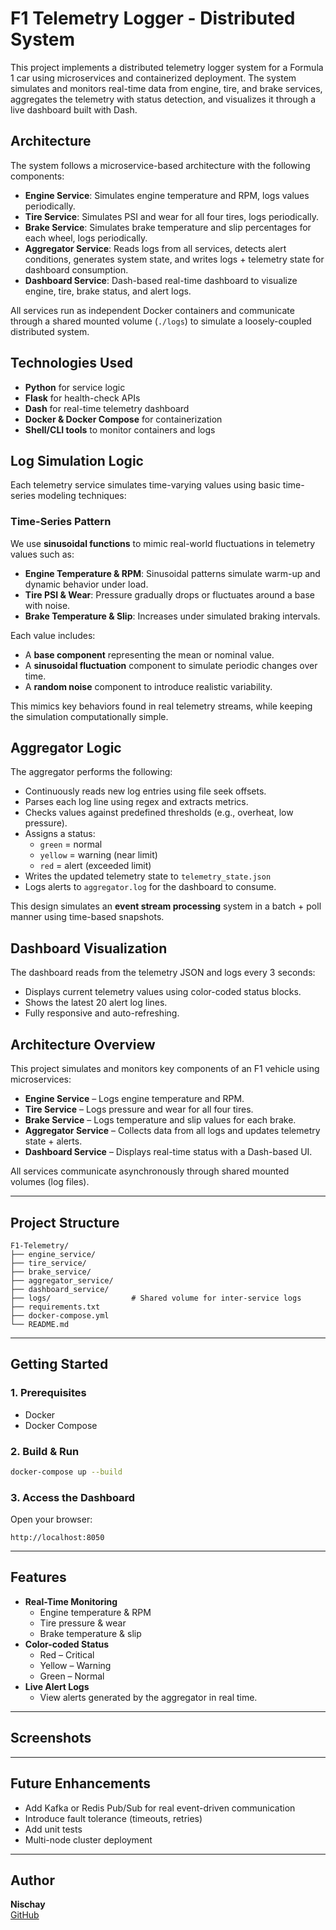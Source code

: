 # F1 Telemetry Logger - Distributed System

This project implements a distributed telemetry logger system for a Formula 1 car using microservices and containerized deployment. The system simulates and monitors real-time data from engine, tire, and brake services, aggregates the telemetry with status detection, and visualizes it through a live dashboard built with Dash.

## Architecture

The system follows a microservice-based architecture with the following components:

- **Engine Service**: Simulates engine temperature and RPM, logs values periodically.
- **Tire Service**: Simulates PSI and wear for all four tires, logs periodically.
- **Brake Service**: Simulates brake temperature and slip percentages for each wheel, logs periodically.
- **Aggregator Service**: Reads logs from all services, detects alert conditions, generates system state, and writes logs + telemetry state for dashboard consumption.
- **Dashboard Service**: Dash-based real-time dashboard to visualize engine, tire, brake status, and alert logs.

All services run as independent Docker containers and communicate through a shared mounted volume (`./logs`) to simulate a loosely-coupled distributed system.

## Technologies Used

- **Python** for service logic
- **Flask** for health-check APIs
- **Dash** for real-time telemetry dashboard
- **Docker & Docker Compose** for containerization
- **Shell/CLI tools** to monitor containers and logs

## Log Simulation Logic

Each telemetry service simulates time-varying values using basic time-series modeling techniques:

### Time-Series Pattern

We use **sinusoidal functions** to mimic real-world fluctuations in telemetry values such as:

- **Engine Temperature & RPM**: Sinusoidal patterns simulate warm-up and dynamic behavior under load.
- **Tire PSI & Wear**: Pressure gradually drops or fluctuates around a base with noise.
- **Brake Temperature & Slip**: Increases under simulated braking intervals.

Each value includes:
- A **base component** representing the mean or nominal value.
- A **sinusoidal fluctuation** component to simulate periodic changes over time.
- A **random noise** component to introduce realistic variability.

This mimics key behaviors found in real telemetry streams, while keeping the simulation computationally simple.

## Aggregator Logic

The aggregator performs the following:

- Continuously reads new log entries using file seek offsets.
- Parses each log line using regex and extracts metrics.
- Checks values against predefined thresholds (e.g., overheat, low pressure).
- Assigns a status:
  - `green` = normal
  - `yellow` = warning (near limit)
  - `red` = alert (exceeded limit)
- Writes the updated telemetry state to `telemetry_state.json`
- Logs alerts to `aggregator.log` for the dashboard to consume.

This design simulates an **event stream processing** system in a batch + poll manner using time-based snapshots.

## Dashboard Visualization

The dashboard reads from the telemetry JSON and logs every 3 seconds:

- Displays current telemetry values using color-coded status blocks.
- Shows the latest 20 alert log lines.
- Fully responsive and auto-refreshing.

## Architecture Overview

This project simulates and monitors key components of an F1 vehicle using microservices:

- **Engine Service** – Logs engine temperature and RPM.
- **Tire Service** – Logs pressure and wear for all four tires.
- **Brake Service** – Logs temperature and slip values for each brake.
- **Aggregator Service** – Collects data from all logs and updates telemetry state + alerts.
- **Dashboard Service** – Displays real-time status with a Dash-based UI.

All services communicate asynchronously through shared mounted volumes (log files).

---

## Project Structure

```
F1-Telemetry/
├── engine_service/
├── tire_service/
├── brake_service/
├── aggregator_service/
├── dashboard_service/
├── logs/                  # Shared volume for inter-service logs
├── requirements.txt
├── docker-compose.yml
└── README.md
```

---

## Getting Started

### 1. Prerequisites

- Docker
- Docker Compose

### 2. Build & Run

```bash
docker-compose up --build
```

### 3. Access the Dashboard

Open your browser:

```
http://localhost:8050
```

---

## Features

- **Real-Time Monitoring**
  - Engine temperature & RPM
  - Tire pressure & wear
  - Brake temperature & slip
- **Color-coded Status**
  - Red – Critical
  - Yellow – Warning
  - Green – Normal
- **Live Alert Logs**
  - View alerts generated by the aggregator in real time.

---

## Screenshots


---

## Future Enhancements

- Add Kafka or Redis Pub/Sub for real event-driven communication
- Introduce fault tolerance (timeouts, retries)
- Add unit tests
- Multi-node cluster deployment

---

## Author

**Nischay**  
[GitHub](https://github.com/nischay92)
